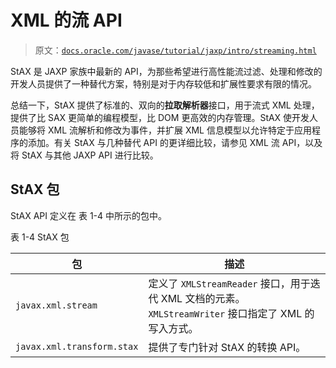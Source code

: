 # XML 的流 API

> 原文：[`docs.oracle.com/javase/tutorial/jaxp/intro/streaming.html`](https://docs.oracle.com/javase/tutorial/jaxp/intro/streaming.html)

StAX 是 JAXP 家族中最新的 API，为那些希望进行高性能流过滤、处理和修改的开发人员提供了一种替代方案，特别是对于内存较低和扩展性要求有限的情况。

总结一下，StAX 提供了标准的、双向的**拉取解析器**接口，用于流式 XML 处理，提供了比 SAX 更简单的编程模型，比 DOM 更高效的内存管理。StAX 使开发人员能够将 XML 流解析和修改为事件，并扩展 XML 信息模型以允许特定于应用程序的添加。有关 StAX 与几种替代 API 的更详细比较，请参见 XML 流 API，以及 将 StAX 与其他 JAXP API 进行比较。

## StAX 包

StAX API 定义在 表 1-4 中所示的包中。

表 1-4 StAX 包

| 包 | 描述 |
| --- | --- |
| `javax.xml.stream` | 定义了 `XMLStreamReader` 接口，用于迭代 XML 文档的元素。`XMLStreamWriter` 接口指定了 XML 的写入方式。 |
| `javax.xml.transform.stax` | 提供了专门针对 StAX 的转换 API。 |
